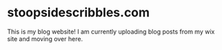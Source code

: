 # stoopsidescribbles.com
This is my blog website!
I am currently uploading blog posts from my wix site and moving over here. 
